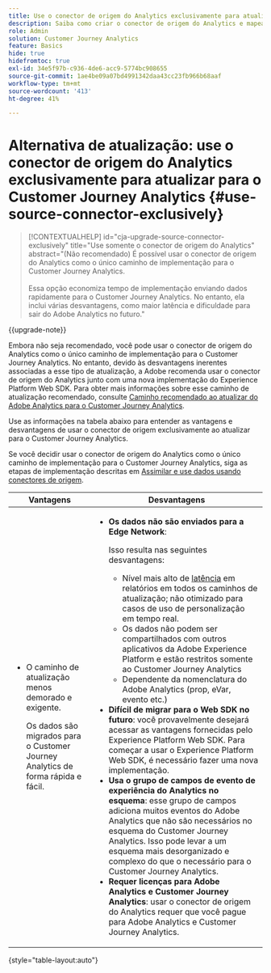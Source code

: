 ```yaml
---
title: Use o conector de origem do Analytics exclusivamente para atualizar para o Customer Journey Analytics
description: Saiba como criar o conector de origem do Analytics e mapear campos
role: Admin
solution: Customer Journey Analytics
feature: Basics
hide: true
hidefromtoc: true
exl-id: 34e5f97b-c936-4de6-acc9-5774bc908655
source-git-commit: 1ae4be09a07bd4991342daa43cc23fb966b68aaf
workflow-type: tm+mt
source-wordcount: '413'
ht-degree: 41%

---
```


# Alternativa de atualização: use o conector de origem do Analytics exclusivamente para atualizar para o Customer Journey Analytics {#use-source-connector-exclusively}

<!-- markdownlint-disable MD034 -->

>[!CONTEXTUALHELP]
>id="cja-upgrade-source-connector-exclusively"
>title="Use somente o conector de origem do Analytics"
>abstract="(Não recomendado) É possível usar o conector de origem do Analytics como o único caminho de implementação para o Customer Journey Analytics. <br><br>Essa opção economiza tempo de implementação enviando dados rapidamente para o Customer Journey Analytics. No entanto, ela inclui várias desvantagens, como maior latência e dificuldade para sair do Adobe Analytics no futuro."

<!-- markdownlint-enable MD034 -->

{{upgrade-note}}

Embora não seja recomendado, você pode usar o conector de origem do Analytics como o único caminho de implementação para o Customer Journey Analytics. No entanto, devido às desvantagens inerentes associadas a esse tipo de atualização, a Adobe recomenda usar o conector de origem do Analytics junto com uma nova implementação do Experience Platform Web SDK. Para obter mais informações sobre esse caminho de atualização recomendado, consulte [Caminho recomendado ao atualizar do Adobe Analytics para o Customer Journey Analytics](/help/getting-started/cja-upgrade/cja-upgrade-recommendations.md).

Use as informações na tabela abaixo para entender as vantagens e desvantagens de usar o conector de origem exclusivamente ao atualizar para o Customer Journey Analytics.

Se você decidir usar o conector de origem do Analytics como o único caminho de implementação para o Customer Journey Analytics, siga as etapas de implementação descritas em [Assimilar e use dados usando conectores de origem](/help/data-ingestion/sources.md).

| Vantagens | Desvantagens |
|----------|---------|
| <ul><li>O caminho de atualização menos demorado e exigente. <p>Os dados são migrados para o Customer Journey Analytics de forma rápida e fácil.</p></li></ul> | <ul><li>**Os dados não são enviados para a Edge Network**: <p>Isso resulta nas seguintes desvantagens:</p><ul><li>Nível mais alto de [latência](/help/technotes/guardrails.md#latencies) em relatórios em todos os caminhos de atualização; não otimizado para casos de uso de personalização em tempo real.</li><li>Os dados não podem ser compartilhados com outros aplicativos da Adobe Experience Platform e estão restritos somente ao Customer Journey Analytics</li><li>Dependente da nomenclatura do Adobe Analytics (prop, eVar, evento etc.)</li></ul><li>**Difícil de migrar para o Web SDK no futuro**: você provavelmente desejará acessar as vantagens fornecidas pelo Experience Platform Web SDK. Para começar a usar o Experience Platform Web SDK, é necessário fazer uma nova implementação.</li><li>**Usa o grupo de campos de evento de experiência do Analytics no esquema**: esse grupo de campos adiciona muitos eventos do Adobe Analytics que não são necessários no esquema do Customer Journey Analytics.  Isso pode levar a um esquema mais desorganizado e complexo do que o necessário para o Customer Journey Analytics.</li><li>**Requer licenças para Adobe Analytics e Customer Journey Analytics**: usar o conector de origem do Analytics requer que você pague para Adobe Analytics e Customer Journey Analytics.</li></ul> |

{style="table-layout:auto"}
